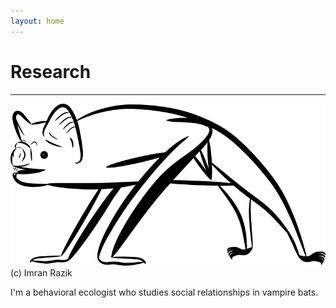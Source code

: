 ```yaml
---
layout: home
---
```

# Research
--- 
![Vampire bat digital drawing - Copyright (c) 2020 Imran Razik](/assets/vampterrestrial.png) <br/>
(c) Imran Razik <br/>


I'm a behavioral ecologist who studies social relationships in vampire bats. 
